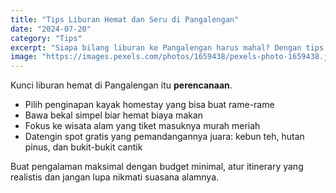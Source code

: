```yaml
---
title: "Tips Liburan Hemat dan Seru di Pangalengan"
date: "2024-07-20"
category: "Tips"
excerpt: "Siapa bilang liburan ke Pangalengan harus mahal? Dengan tips ini, lo bisa nikmatin semua keindahannya tanpa bikin kantong bolong."
image: "https://images.pexels.com/photos/1659438/pexels-photo-1659438.jpeg"
---
```


Kunci liburan hemat di Pangalengan itu **perencanaan**.

- Pilih penginapan kayak homestay yang bisa buat rame-rame
- Bawa bekal simpel biar hemat biaya makan
- Fokus ke wisata alam yang tiket masuknya murah meriah
- Datengin spot gratis yang pemandangannya juara: kebun teh, hutan pinus, dan bukit-bukit cantik

Buat pengalaman maksimal dengan budget minimal, atur itinerary yang realistis dan jangan lupa nikmati suasana alamnya.
